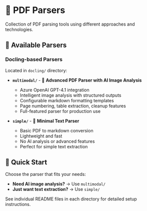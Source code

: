 # 📄 PDF Parsers

Collection of PDF parsing tools using different approaches and technologies.

## 📁 Available Parsers

### Docling-based Parsers

Located in `docling/` directory:

- **`multimodal/`** - 🤖 **Advanced PDF Parser with AI Image Analysis**

  - Azure OpenAI GPT-4.1 integration
  - Intelligent image analysis with structured outputs
  - Configurable markdown formatting templates
  - Page numbering, table extraction, cleanup features
  - Full-featured parser for production use

- **`simple/`** - 📝 **Minimal Text Parser**
  - Basic PDF to markdown conversion
  - Lightweight and fast
  - No AI analysis or advanced features
  - Perfect for simple text extraction

## 🚀 Quick Start

Choose the parser that fits your needs:

- **Need AI image analysis?** → Use `multimodal/`
- **Just want text extraction?** → Use `simple/`

See individual README files in each directory for detailed setup instructions.
